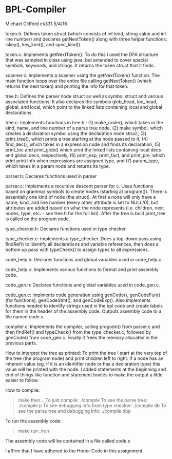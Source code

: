 # BPL-Compiler
Michael Clifford
cs331
5/4/16

token.h: Defines token struct (which consists of int kind, string value and
int line number) and declares getNextToken() along with three helper functions:
iskey(), key_kind(), and spec_kind().

token.c: Implements getNextToken(). To do this I used the DFA structure that 
was sampled in class using java, but extended to cover special symbols,
keywords, and strings. It returns the token struct that it finds.

scanner.c: Implements a scanner using the getNextToken() function. The main 
function loops over the entire file calling getNextToken() (which returns the
next token) and printing the info for that token. 

tree.h: Defines the parser node struct as well as symbol struct and various associated functions. It also declares the symbols glob_head, loc_head, global, and local, which point to the linked lists containing local and global declarations.

tree.c: Implements functions in tree.h : (1) make_node(), which takes in the kind, name, and line number of a parse tree node, (2) make symbol, which creates a declaration symbol using the declaration node struct, (3) print_tree(), which prints a tree starting at the node passed to it, (4) find_dec(), which takes in a expression node and finds its declaration, (5) print_loc and print_glob() which print the linked lists containing local decs and global decs, respectively, (6) print_exp, print_fact, and print_pre, which print print info when expressions are assigned type, and (7) param_type, which takes in a param node and returns its type.

parser.h: Declares functions used in parser

parser.c: Implements a recursive descent parser for c. Uses functions based on grammar symbols to create nodes (starting at program()). There is essentially one kind of node (the struct). At first a node will only have a name, kind, and line number (every other attribute is set to NULL/0), but attributes are added based on what the node represents (i.e. children, next nodes, type, etc. - see tree.h for the full list). After the tree is built print_tree is called on the program node.

type_checker.h: Declares functions used in type checker

type_checker.c: Implements a type_checker. Does a top-down pass using findRef() to identify all declarations and variable references, then does a bottom up pass with typeCheck() to assign types to all expressions.

code_help.h: Declares functions and global variables used in code_help.c.

code_help.c: Implements various functions to format and print assembly code.

code_gen.h: Declares functions and global variables used in code_gen.c.
	    
code_gen.c: Implments code generation using genCode(), genCodeFun() (for functions), genCodeStmt(), and genCodeExp(). Also implements functions needed to identify strings used in the bpl code and create labels for them in the header of the assembly code. Outputs assembly code to a file named code.s.

compiler.c: Implements the compiler, calling program() from parser.c and then findRef() and typeCheck() from the type_checker.c, followed by genCode() from code_gen.c. Finally it frees the memory allocated in the previous parts.

How to interpret the tree as printed: To print the tree I start at the very top of the tree (the program node) and print children left to right. If a node has an inherent value (eg. if it is an identifier node or has a declaration type) this value will be printed with the node. I added statements at the beginning and end of things like function and statement bodies to make the output a little easier to follow.

How to compile: 
>make
then...
To just compile:
>./compile <filename>
To see the parse tree:
>./compile <filename> p
To see debugging info from type checker:
>./compile <filename> db
To see the parse tree and debugging info:
>./compile <filename> dbp

To run the assembly code:
>make run
>./run

The assembly code will be contained in a file called code.s

I affirm that I have adhered to the Honor Code in this assignment.

